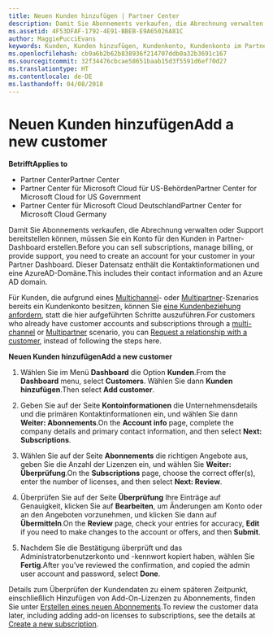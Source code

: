 ```yaml
---
title: Neuen Kunden hinzufügen | Partner Center
description: Damit Sie Abonnements verkaufen, die Abrechnung verwalten oder Support bereitstellen können, müssen Sie einen Datensatz für den Kunden in Partner Center erstellen. Dieser Datensatz enthält die Kontaktinformationen und eine AzureAD-Domäne.
ms.assetid: 4F53DFAF-1792-4E91-BBEB-E9A65026A81C
author: MaggiePucciEvans
keywords: Kunden, Kunden hinzufügen, Kundenkonto, Kundenkonto im Partner Center, Hinzufügen von Kunden, Kundenkonto erstellen
ms.openlocfilehash: cb9a6b2b62b838936f214707ddb0a32b3691c167
ms.sourcegitcommit: 32f34476cbcae58651baab15d3f5591d6ef70d27
ms.translationtype: HT
ms.contentlocale: de-DE
ms.lasthandoff: 04/08/2018
---
```

# <a name="add-a-new-customer"></a><span data-ttu-id="e14df-105">Neuen Kunden hinzufügen</span><span class="sxs-lookup"><span data-stu-id="e14df-105">Add a new customer</span></span>

**<span data-ttu-id="e14df-106">Betrifft</span><span class="sxs-lookup"><span data-stu-id="e14df-106">Applies to</span></span>**

-  <span data-ttu-id="e14df-107">Partner Center</span><span class="sxs-lookup"><span data-stu-id="e14df-107">Partner Center</span></span>
-  <span data-ttu-id="e14df-108">Partner Center für Microsoft Cloud für US-Behörden</span><span class="sxs-lookup"><span data-stu-id="e14df-108">Partner Center for Microsoft Cloud for US Government</span></span>
-  <span data-ttu-id="e14df-109">Partner Center für Microsoft Cloud Deutschland</span><span class="sxs-lookup"><span data-stu-id="e14df-109">Partner Center for Microsoft Cloud Germany</span></span>


<span data-ttu-id="e14df-110">Damit Sie Abonnements verkaufen, die Abrechnung verwalten oder Support bereitstellen können, müssen Sie ein Konto für den Kunden in Partner-Dashboard erstellen.</span><span class="sxs-lookup"><span data-stu-id="e14df-110">Before you can sell subscriptions, manage billing, or provide support, you need to create an account for your customer in your Partner Dashboard.</span></span> <span data-ttu-id="e14df-111">Dieser Datensatz enthält die Kontaktinformationen und eine AzureAD-Domäne.</span><span class="sxs-lookup"><span data-stu-id="e14df-111">This includes their contact information and an Azure AD domain.</span></span>

<span data-ttu-id="e14df-112">Für Kunden, die aufgrund eines [Multichannel](multichannel.md)- oder [Multipartner](multipartner.md)-Szenarios bereits ein Kundenkonto besitzen, können Sie [eine Kundenbeziehung anfordern](request-a-relationship-with-a-customer.md), statt die hier aufgeführten Schritte auszuführen.</span><span class="sxs-lookup"><span data-stu-id="e14df-112">For customers who already have customer accounts and subscriptions through a [multi-channel](multichannel.md) or [Multipartner](multipartner.md) scenario, you can [Request a relationship with a customer](request-a-relationship-with-a-customer.md), instead of following the steps here.</span></span>

**<span data-ttu-id="e14df-113">Neuen Kunden hinzufügen</span><span class="sxs-lookup"><span data-stu-id="e14df-113">Add a new customer</span></span>**

1.  <span data-ttu-id="e14df-114">Wählen Sie im Menü **Dashboard** die Option **Kunden**.</span><span class="sxs-lookup"><span data-stu-id="e14df-114">From the **Dashboard** menu, select **Customers**.</span></span> <span data-ttu-id="e14df-115">Wählen Sie dann **Kunden hinzufügen**.</span><span class="sxs-lookup"><span data-stu-id="e14df-115">Then select **Add customer**.</span></span>

2.  <span data-ttu-id="e14df-116">Geben Sie auf der Seite **Kontoinformationen** die Unternehmensdetails und die primären Kontaktinformationen ein, und wählen Sie dann **Weiter: Abonnements**.</span><span class="sxs-lookup"><span data-stu-id="e14df-116">On the **Account info** page, complete the company details and primary contact information, and then select **Next: Subscriptions**.</span></span>

3.  <span data-ttu-id="e14df-117">Wählen Sie auf der Seite **Abonnements** die richtigen Angebote aus, geben Sie die Anzahl der Lizenzen ein, und wählen Sie **Weiter: Überprüfung**.</span><span class="sxs-lookup"><span data-stu-id="e14df-117">On the **Subscriptions** page, choose the correct offer(s), enter the number of licenses, and then select **Next: Review**.</span></span>

4.  <span data-ttu-id="e14df-118">Überprüfen Sie auf der Seite **Überprüfung** Ihre Einträge auf Genauigkeit, klicken Sie auf **Bearbeiten**, um Änderungen am Konto oder an den Angeboten vorzunehmen, und klicken Sie dann auf **Übermitteln**.</span><span class="sxs-lookup"><span data-stu-id="e14df-118">On the **Review** page, check your entries for accuracy, **Edit** if you need to make changes to the account or offers, and then **Submit**.</span></span>

5.  <span data-ttu-id="e14df-119">Nachdem Sie die Bestätigung überprüft und das Administratorbenutzerkonto und -kennwort kopiert haben, wählen Sie **Fertig**.</span><span class="sxs-lookup"><span data-stu-id="e14df-119">After you’ve reviewed the confirmation, and copied the admin user account and password, select **Done**.</span></span>

<span data-ttu-id="e14df-120">Details zum Überprüfen der Kundendaten zu einem späteren Zeitpunkt, einschließlich Hinzufügen von Add-On-Lizenzen zu Abonnements, finden Sie unter [Erstellen eines neuen Abonnements](create-a-new-subscription.md).</span><span class="sxs-lookup"><span data-stu-id="e14df-120">To review the customer data later, including adding add-on licenses to subscriptions, see the details at [Create a new subscription](create-a-new-subscription.md).</span></span>

 

 



